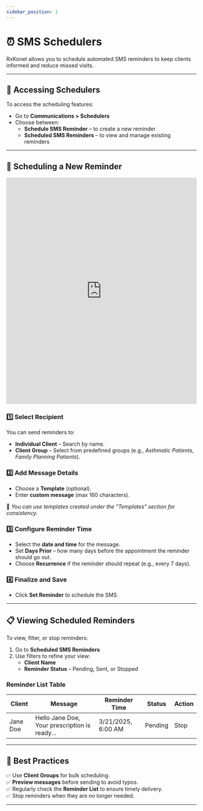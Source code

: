 ```yaml
---
sidebar_position: 1
---
```


# ⏰ SMS Schedulers

RxKonet allows you to schedule automated SMS reminders to keep clients informed and reduce missed visits.

---

## 🧭 Accessing Schedulers

To access the scheduling features:

- Go to **Communications > Schedulers**
- Choose between:
  - **Schedule SMS Reminder** – to create a new reminder
  - **Scheduled SMS Reminders** – to view and manage existing reminders

---

## 📅 Scheduling a New Reminder

<iframe src="https://www.loom.com/embed/c7bc0d872e2c406696b14018782f5b6b?sid=e17ade4d-e9b0-4757-82f2-f23ea8f4d26d"
width="100%" height="600" frameborder="0" webkitallowfullscreen mozallowfullscreen allowfullscreen 
></iframe>

### 1️⃣ Select Recipient

You can send reminders to:

- **Individual Client** – Search by name.
- **Client Group** – Select from predefined groups (e.g., _Asthmatic Patients_, _Family Planning Patients_).

### 2️⃣ Add Message Details

- Choose a **Template** (optional).
- Enter **custom message** (max 160 characters).

📌 _You can use templates created under the "Templates" section for consistency._

### 3️⃣ Configure Reminder Time

- Select the **date and time** for the message.
- Set **Days Prior** – how many days before the appointment the reminder should go out.
- Choose **Recurrence** if the reminder should repeat (e.g., every 7 days).

### 4️⃣ Finalize and Save

- Click **Set Reminder** to schedule the SMS.

---

## 📋 Viewing Scheduled Reminders

To view, filter, or stop reminders:

1. Go to **Scheduled SMS Reminders**
2. Use filters to refine your view:
   - **Client Name**
   - **Reminder Status** – Pending, Sent, or Stopped

### Reminder List Table

| **Client** | **Message**                                   | **Reminder Time**  | **Status** | **Action** |
| ---------- | --------------------------------------------- | ------------------ | ---------- | ---------- |
| Jane Doe   | Hello Jane Doe, Your prescription is ready... | 3/21/2025, 6:00 AM | Pending    | Stop       |

---

## 📌 Best Practices

✅ Use **Client Groups** for bulk scheduling.  
✅ **Preview messages** before sending to avoid typos.  
✅ Regularly check the **Reminder List** to ensure timely delivery.  
✅ Stop reminders when they are no longer needed.

---
